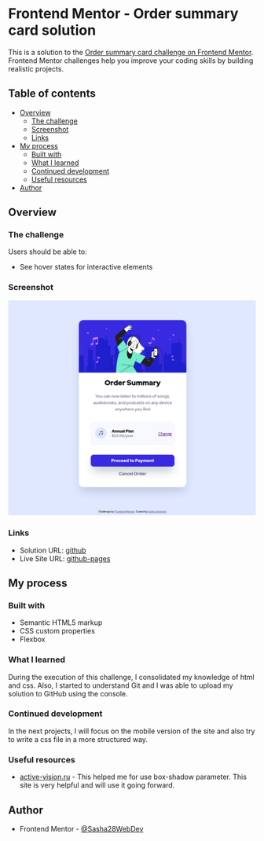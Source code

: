 # Frontend Mentor - Order summary card solution

This is a solution to the [Order summary card challenge on Frontend Mentor](https://www.frontendmentor.io/challenges/order-summary-component-QlPmajDUj). Frontend Mentor challenges help you improve your coding skills by building realistic projects. 

## Table of contents

- [Overview](#overview)
  - [The challenge](#the-challenge)
  - [Screenshot](#screenshot)
  - [Links](#links)
- [My process](#my-process)
  - [Built with](#built-with)
  - [What I learned](#what-i-learned)
  - [Continued development](#continued-development)
  - [Useful resources](#useful-resources)
- [Author](#Sasha28WebDev)

## Overview

### The challenge

Users should be able to:

- See hover states for interactive elements

### Screenshot
![Result of work](./screenshot/screenshot_1.png)

### Links

- Solution URL: [github](https://github.com/Sasha28WebDev/frontend-mentor-challenge-1)
- Live Site URL: [github-pages](https://sasha28webdev.github.io/frontend-mentor-challenge-1/)

## My process

### Built with

- Semantic HTML5 markup
- CSS custom properties
- Flexbox

### What I learned

During the execution of this challenge, I consolidated my knowledge of html and css. Also, I started to understand Git and I was able to upload my solution to GitHub using the console. 

### Continued development

In the next projects, I will focus on the mobile version of the site and also try to write a css file in a more structured way. 

### Useful resources

- [active-vision.ru](https://active-vision.ru/icon/box-shadow/) - This helped me for use box-shadow parameter. This site is very helpful and will use it going forward.

## Author

- Frontend Mentor - [@Sasha28WebDev](https://www.frontendmentor.io/profile/Sasha28WebDev)
